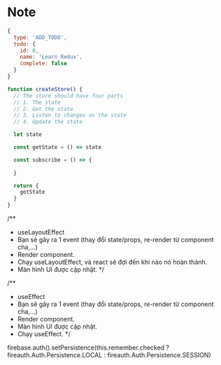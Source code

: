 # Note

```js
{
  type: 'ADD_TODO',
  todo: {
    id: 0,
    name: 'Learn Redux',
    complete: false
  }
}

function createStore() {
  // The store should have four parts
  // 1. The state
  // 2. Get the state
  // 3. Listen to changes on the state
  // 4. Update the state

  let state

  const getState = () => state

  const subscribe = () => {
    
  }

  return {
    getState
  }
}
```


/**
 * useLayoutEffect
 * Bạn sẽ gây ra 1 event (thay đổi state/props, re-render từ component cha,...)
 * Render component.
 * Chạy useLayoutEffect, và react sẽ đợi đến khi nào nó hoàn thành.
 * Màn hình UI được cập nhật.
 */

/**
 * useEffect
 * Bạn sẽ gây ra 1 event (thay đổi state/props, re-render từ component cha,...)
 * Render component.
 * Màn hình UI được cập nhật.
 * Chạy useEffect.
 */

<!-- nho mat khau firebase -->
 firebase.auth().setPersistence(this.remember.checked ? fireauth.Auth.Persistence.LOCAL : fireauth.Auth.Persistence.SESSION)